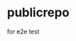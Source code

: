 # publicrepo
for e2e test







































































































































































































































































































































































































































































































































































































































































































































































































































































































































































































































































































































































































































































































































































































































































































































































































































































































